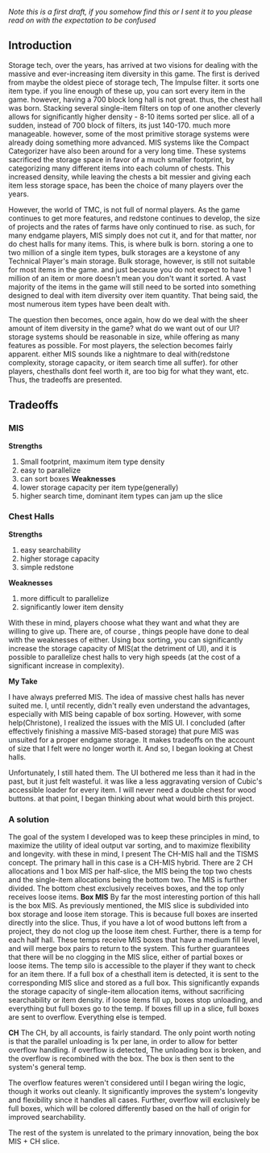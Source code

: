 _Note this is a first draft, if you somehow find this or I sent it to you please read on with the expectation to be confused_

## Introduction

Storage tech, over the years, has arrived at two visions for dealing with the massive and ever-increasing item diversity in this game. The first is derived from maybe the oldest piece of storage tech,
The Impulse filter. it sorts one item type. if you line enough of these up, you can sort every item in the game. however, having a 700 block long hall is not great. thus, the chest hall was born.
Stacking several single-item filters on top of one another cleverly allows for significantly higher density - 8-10 items sorted per slice. all of a sudden, instead of 700 block of filters, its just 140-170.
much more manageable. however, some of the most primitive storage systems were already doing something more advanced. 
  MIS systems like the Compact Categorizer have also been around for a very long time. These systems sacrificed the storage space in favor of a much smaller footprint, by categorizing many different
  items into each column of chests. This increased density, while leaving the chests a bit messier and giving each item less storage space, has been the choice of many players over the years. 
  
  However, the world of TMC, is not full of normal players. As the game continues to get more features, and redstone continues to develop, the size of projects and the rates of farms have only continued to rise.
  as such, for many endgame players, MIS simply does not cut it, and for that matter, nor do chest halls for many items. This, is where bulk is born. storing a one to two million of a single item types, bulk storages 
  are a keystone of any Technical Player's main storage. Bulk storage, however, is still not suitable for most items in the game. and just because you do not expect to have 1  million of an item or more doesn't mean
  you don't want it sorted. A vast majority of the items in the game will still need to be sorted into something designed to deal with item diversity over item quantity. That being said, the most numerous item types
  have been dealt with. 

  The question then becomes, once again, how do we deal with the sheer amount of item diversity in the game? what do we want out of our UI? storage systems should be reasonable in size, while offering as many features as possible.
  For most players, the selection becomes fairly apparent. either MIS sounds like a nightmare to deal with(redstone complexity, storage capacity, or item search time all suffer). for other players, chesthalls
  dont feel worth it, are too big for what they want, etc. Thus, the tradeoffs are presented. 

## Tradeoffs

### MIS

**Strengths**
1. Small footprint, maximum item type density
2. easy to parallelize
3. can sort boxes
**Weaknesses**
1. lower storage capacity per item type(generally)
2. higher search time, dominant item types can jam up the slice

### Chest Halls

**Strengths**
1. easy searchability
2. higher storage capacity
3. simple redstone

**Weaknesses**
1. more difficult to parallelize
2. significantly lower item density

With these in mind, players choose what they want and what they are willing to give up. There are, of course , things people have done to deal with the weaknesses of either.
Using box sorting, you can significantly increase the storage capacity of MIS(at the detriment of UI), and it is possible to parallelize chest halls to very high speeds
(at the cost of a significant increase in complexity). 

**My Take**

I have always preferred MIS. The idea of massive chest halls has never suited me. I, until recently, didn't really even understand the advantages,
especially with MIS being capable of box sorting. However, with some help(Christone), I realized the issues with the MIS UI. I concluded
(after effectively finishing a massive MIS-based storage) that pure MIS was unsuited for a proper endgame storage. It makes tradeoffs on the account of size 
that I felt were no longer worth it. And so, I began looking at Chest halls.

Unfortunately, I still hated them. The UI bothered me less than it had in the past, but it just felt wasteful. it was like a less aggravating version
of Cubic's accessible loader for every item. I will never need a double chest for wood buttons. at that point, I began thinking about what would birth this project. 


### A solution


The goal of the system I developed was to keep these principles in mind, to maximize the utility of ideal output var sorting, and to maximize flexibility and longevity. with these in mind, I present 
The CH-MIS hall and the TISMS concept. 
  The primary hall in this case is a CH-MIS hybrid. There are 2 CH allocations and 1 box MIS per half-slice, the MIS being the top two chests and the single-item allocations being the bottom two. 
  The MIS is further divided. The bottom chest exclusively receives boxes, and the top only receives loose items. 
  **Box MIS**
  By far the most interesting portion of this hall is the box MIS. As previously mentioned, the MIS slice is subdivided into box storage and loose item storage. This is because full boxes
  are inserted directly into the slice. Thus, if you have a lot of wood buttons left from a project, they do not clog up the loose item chest. Further, there is a temp for each half hall.
  These temps receive MIS boxes that have a medium fill level, and will merge box pairs to return to the system. This further guarantees that there will be no clogging in the MIS slice, either
  of partial boxes or loose items. The temp silo is accessible to the player if they want to check for an item there. If a full box of a chesthall item is detected, 
  it is sent to the corresponding MIS slice and stored as a full box. This significantly expands the storage capacity of single-item allocation items, without sacrificing searchability or item density.
  if loose items fill up, boxes stop unloading, and everything but full boxes go to the temp. If boxes fill up in a slice, full boxes are sent to overflow. Everything else is temped. 

  **CH**
  The CH, by all accounts, is fairly standard. The only point worth noting is that the parallel unloading is 1x per lane, in order to allow for better overflow handling. if overflow is detected,
  The unloading box is broken, and the overflow is recombined with the box. The box is then sent to the system's general temp.

  The overflow features weren't considered until I began wiring the logic, though it works out cleanly. It significantly improves the system's longevity and flexibility since it handles all cases.
  Further, overflow will exclusively be full boxes, which will be colored differently based on the hall of origin for improved searchability. 

  The rest of the system is unrelated to the primary innovation, being the box MIS + CH slice. 



